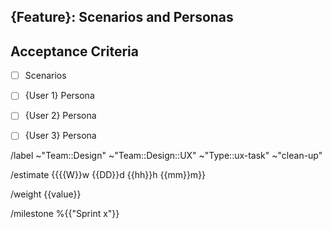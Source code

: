 <!-- 
    The Scenarios and Personas task is documentation that is apart of the Case Study, and lends to user-centered design and design reasoning.

    Personas are to be based off of the users of a product; data for personas can be gathered during and prior to user interviews.

    Please follow the instructions in each of the sections below, adhering to the template and replacing the placeholder text as you go.

    NB. This is a template and sections can be filled or left as is where information is or is not available, or sections are or are not relevant.

    Please replace the braces {{  }} and the text between.
   
    Please provide the Feature these Scenarios and Personas are for:
 -->
## {Feature}: Scenarios and Personas

## Acceptance Criteria
<!-- 
    All items must be updated for the sprint before being marked as 'Done'. Review of documentation by a Senior to be marked as 'Closed'.
    This task is to only exist in the Design Kanban board.
 -->
 - [ ] Scenarios
 - [ ] {User 1} Persona
 - [ ] {User 2} Persona
 - [ ] {User 3} Persona
 

/label ~"Team::Design" ~"Team::Design::UX" ~"Type::ux-task" ~"clean-up" 

/estimate {{{{W}}w {{DD}}d {{hh}}h {{mm}}m}}

/weight {{value}}

/milestone %{{"Sprint x"}}
